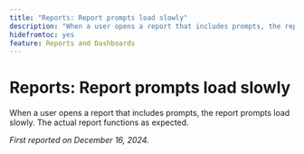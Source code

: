 ```yaml
---
title: "Reports: Report prompts load slowly"
description: "When a user opens a report that includes prompts, the report prompts load slowly. The actual report functions as expected."
hidefromtoc: yes
feature: Reports and Dashboards
---
```


# Reports: Report prompts load slowly

When a user opens a report that includes prompts, the report prompts load slowly. The actual report functions as expected.

_First reported on December 16, 2024._
